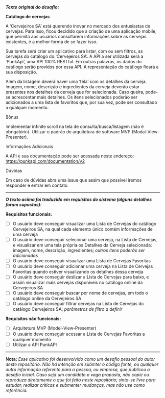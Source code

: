 ***Texto original do desafio:***

**Catálogo de cervejas**

A ‘Cervejeiros SA’ está querendo inovar no mercado dos entusiastas de cervejas. Para isso, ficou decidido que a criação de uma aplicação mobile, que permita aos usuários consultarem informações sobre as cervejas existentes, é a melhor forma de se fazer isso.

Sua tarefa será criar um aplicativo para listar, com ou sem filtros, as cervejas do catálogo do ‘Cervejeiros SA’. A API a ser utilizada será a ‘PunkApi’, uma API 100% RESTful. Em outras palavras, os dados do catálogo serão providos por essa API. A representação do catálogo ficará a sua disposição.

Além da listagem deverá haver uma ‘tela’ com os detalhes da cerveja. Imagem, nome, descrição e ingredientes da cerveja deverão estar presentes nos detalhes da cerveja que for selecionada. Caso queira, pode-se acrescentar mais detalhes. Os itens selecionados poderão ser adicionados a uma lista de favoritos que, por sua vez, pode ser consultado a qualquer momento.

Bônus

Implementar infinite scroll na tela de consulta/busca/listagem (não é obrigatório). Utilizar o padrão de arquitetura de software MVP (Modal-View-Presenter).

Informações Adicionais

A API e sua documentação pode ser acessada neste endereço: https://punkapi.com/documentation/v2

Dúvidas

Em caso de dúvidas abra uma issue que assim que possível iremos responder e entrar em contato.

---

***O texto acima foi traduzido em requisitos do sistema  (alguns detalhes foram supostos):***

**Requisitos funcionais:**
- [ ] O usuário deve conseguir visualizar uma Lista de Cervejas do catálogo Cervejeiros SA, na qual cada elemento único contém informações de uma cerveja
- [ ] O usuário deve conseguir selecionar uma cerveja, na Lista de Cervejas, e visualizar em uma tela própria os Detalhes da Cerveja selecionada: imagem, nome, descrição, ingredientes; *outros itens poderão ser adicionados*
- [ ] O usuário deve conseguir visualizar uma Lista de Cervejas Favoritas
- [ ] O usuário deve conseguir adicionar uma cerveja na Lista de Cervejas Favoritas quando estiver visualizando os detalhes dessa cerveja
- [ ] O usuário deve conseguir deslizar a Lista de Cervejas para baixo, e assim visualizar mais cervejas disponíveis no catálogo online da Cervejeiros SA
- [ ] O usuário deve conseguir buscar por nome de cervejas, em todo o catálogo online da Cervejeiros SA
- [ ] O usuário deve conseguir filtrar cervejas na Lista de Cervejas do catálogo Cervejeiros SA; *parâmetros de filtro a definir*

**Requisitos não funcionais:**
- [ ] Arquitetura MVP (Model-View-Presenter)
- [ ] O usuário deve conseguir acessar a Lista de Cervejas Favoritas a qualquer momento
- [ ] Utilizar a API PunkAPI

---

**Nota:**
*Esse aplicativo foi desenvolvido como um desafio pessoal do autor deste repositório. Não há intenção em submter o código fonte, ou qualquer outra informação referente para a pessoa, ou empresa, que publicou o desafio inicial. Caso seja um candidato a vaga proposta, não copie ou reproduza diretamente o que foi feito neste repositório; sinta-se livre para estudar, realizar críticas e submenter mudanças, mas não use como referência.*
